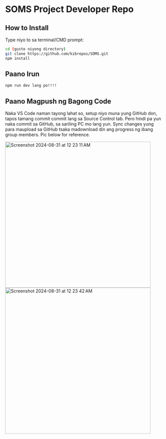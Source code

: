 # SOMS Project Developer Repo

## How to Install

Type niyo to sa terminal/CMD prompt:

```bash
cd (gusto niyong directory)
git clone https://github.com/kibrepos/SOMS.git
npm install
```

## Paano Irun

```bash
npm run dev lang po!!!!
```

## Paano Magpush ng Bagong Code

Naka VS Code naman tayong lahat so, setup niyo muna yung GitHub don, tapos tamang commit commit lang sa Source Control tab. Pero hindi pa yun naka commit sa GitHub, sa sariling PC mo lang yun. Sync changes yung para maupload sa GitHub tsaka madownload din ang progress ng ibang group members. Pic below for reference.

<img width="465" alt="Screenshot 2024-08-31 at 12 23 11 AM" src="https://github.com/user-attachments/assets/cbc0095e-e088-4830-8abb-f8951ad4d794">
<img width="465" alt="Screenshot 2024-08-31 at 12 23 42 AM" src="https://github.com/user-attachments/assets/2ed0a927-acc3-4ee1-b07a-59ad75775cd6">
